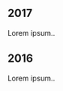 <div class="timeline">
    <div class="container left">
      <div class="content">
        <h2>2017</h2>
        <p>Lorem ipsum..</p>
      </div>
    </div>
    <div class="container right">
      <div class="content">
        <h2>2016</h2>
        <p>Lorem ipsum..</p>
      </div>
    </div>
</div>